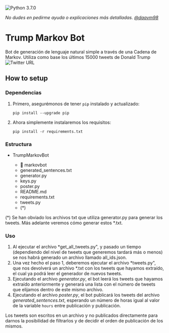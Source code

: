 ![Python 3.7.0](https://img.shields.io/badge/python-3.7.0-blue.svg)

*No dudes en pedirme ayuda o explicaciones más detalladas.* *[@daavm98](https://twitter.com/daavm98?lang=en)*

# Trump Markov Bot

Bot de generación de lenguaje natural simple a través de una Cadena de Markov. Utiliza como base los últimos 15000 tweets de Donald Trump ![Twitter URL](https://img.shields.io/twitter/url/https/twitter.com/fold_left.svg?style=social&label=Follow%20%40MarkovDTrump)


## How to setup

### Dependencias

1. Primero, asegurémonos de tener `pip` instalado y actualizado:

    ```
    pip install --upgrade pip
    ```
    
1. Ahora simplemente instalaremos los requisitos:

    ```
    pip install -r requirements.txt
    ```
    
    
### Estructura

- TrumpMarkovBot

  - :file_folder: markovbot 
  - generated_sentences.txt
  - generator.py
  - keys.py
  - poster.py
  - README.md
  - requirements.txt
  - tweets.py
  - (*)

(*) Se han obviado los archivos txt que utiliza generator.py para generar los tweets. Más adelante veremos cómo generar estos *.txt.


### Uso

1. Al ejecutar el archivo *get_all_tweets.py", y pasado un tiempo (dependiendo del nivel de tweets que generemos tardará más o menos) se nos habrá generado un archivo llamado all_ids.json.
2. Una vez hecho el paso 1, deberemos ejecutar el archivo *tweets.py", que nos devolverá un archivo *.txt con los tweets que hayamos extraído, el cual ya podrá leer el generador de nuevos tweets.
3. Ejecutando el archivo *generator.py*, el bot leerá los tweets que hayamos extraído anteriormente y generará una lista con el número de tweets que elijamos dentro de este mismo archivo.
4. Ejecutando el archivo *poster.py*, el bot publicará los tweets del archivo *generated_sentences.txt*, esperando un número de horas igual al valor de la variable `hours` entre publicación y publicación.

Los tweets son escritos en un archivo y no publicados directamente para darnos la posibilidad de filtrarlos y de decidir el orden de publicación de los mismos.

##


